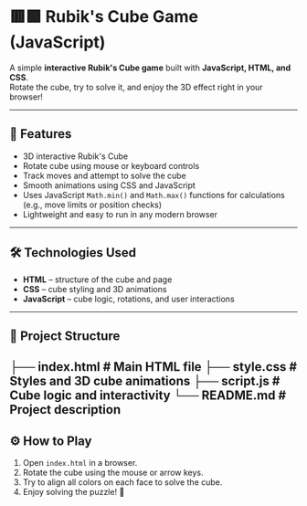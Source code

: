 # 🟥🟩 Rubik's Cube Game (JavaScript)

A simple **interactive Rubik's Cube game** built with **JavaScript, HTML, and CSS**.  
Rotate the cube, try to solve it, and enjoy the 3D effect right in your browser!

---

## 🚀 Features
- 3D interactive Rubik's Cube
- Rotate cube using mouse or keyboard controls
- Track moves and attempt to solve the cube
- Smooth animations using CSS and JavaScript
- Uses JavaScript `Math.min()` and `Math.max()` functions for calculations (e.g., move limits or position checks)
- Lightweight and easy to run in any modern browser

---

## 🛠️ Technologies Used
- **HTML** – structure of the cube and page  
- **CSS** – cube styling and 3D animations  
- **JavaScript** – cube logic, rotations, and user interactions  

---

## 📂 Project Structure
├── index.html      # Main HTML file
├── style.css       # Styles and 3D cube animations
├── script.js       # Cube logic and interactivity
└── README.md       # Project description
---

## ⚙️ How to Play
1. Open `index.html` in a browser.  
2. Rotate the cube using the mouse or arrow keys.  
3. Try to align all colors on each face to solve the cube.  
4. Enjoy solving the puzzle! 🎉  

